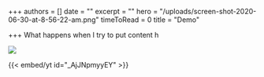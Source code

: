 +++
authors = []
date = ""
excerpt = ""
hero = "/uploads/screen-shot-2020-06-30-at-8-56-22-am.png"
timeToRead = 0
title = "Demo"

+++
What happens when I try to put content h

![](https://res.cloudinary.com/damfsuupo/image/upload/f_auto,c_scale,w_auto:100,dpr_auto/v1593522723/Ryan%20Test/Screen_Shot_2020-06-30_at_8.56.22_AM_y6cfmj.png)

{{< embed/yt id="_AjJNpmyyEY" >}}